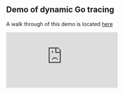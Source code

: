 ## Demo of dynamic Go tracing

A walk through of this demo is located [here](https://docs.pixielabs.ai/tutorials/simple-go-tracing)

<iframe title="youTube-aH7PHSsiIPM" src="https://www.youtube.com/embed/aH7PHSsiIPM?&amp;autoplay=false&amp;start=0" frameborder="0" allow="accelerometer; autoplay; encrypted-media; gyroscope; picture-in-picture" allowfullscreen="" />
